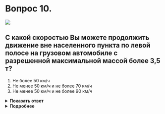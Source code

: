 # Вопрос 10.

![](https://s.drom.ru/i24231/pdd/tickets/2016/1551664921.jpg)

## С какой скоростью Вы можете продолжить движение вне населенного пункта по левой полосе на грузовом автомобиле с разрешенной максимальной массой более 3,5 т?

1. Не более 50 км/ч
2. Не менее 50 км/ч и не более 70 км/ч
3. Не менее 50 км/ч и не более 90 км/ч

<details>
<summary><b>Показать ответ</b></summary>
Правильный ответ: 2
</details>
<details>
<summary><b>Подробнее</b></summary>
Над левой полосой висит знак 4.6 «Ограничение минимальной скорости» с табличкой 8.14 «Полоса движения», указывающей полосу движения, на которую распространяется действие знака. Скорость движения на грузовом автомобиле с р.м.м которого более 3,5 т по левой полосе не должна быть менее 50 км/ч и не должна превышать допустимой для дорог вне населённых пунктов, т.е. не более 70 км/ч.
(«Дорожные знаки», пункт 10.3 ПДД)
</details>